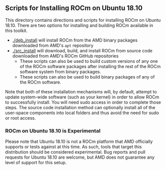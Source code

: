 ## Scripts for Installing ROCm on Ubuntu 18.10

This directory contains directions and scripts for installing ROCm on Ubuntu 18.10.
There are two options for installing and building ROCm available in this toolkit.

- [./deb_install](deb_install) will install ROCm from the AMD binary packages downloaded from AMD's `apt` repository
- [./src_install](src_install) will download, build, and install ROCm from source code downloaded from AMD's ROCm GitHub repositories
    - These scripts can also be used to build custom versions of any one of the ROCm software packages after installing the rest of the ROCm software system from binary packages.
    - These scripts can also be used to build binary packages of any of the ROCm software.

Note that both of these installation mechanisms will, by default, attempt to update system-wide software (such as your kernel) in order to allow ROCm to successfully install.
You will need sudo access in order to complete those steps.
The source code installation method can optionally install all of the user-space components into local folders and thus avoid the need for sudo or root access.

### ROCm on Ubuntu 18.10 is Experimental
Please note that Ubuntu 18.10 is not a ROCm platform that AMD officially supports or tests against at this time.
As such, tools that target this distribution should be considered experimental.
Bug reports and pull requests for Ubuntu 18.10 are welcome, but AMD does not guarantee any level of support for this setup.
